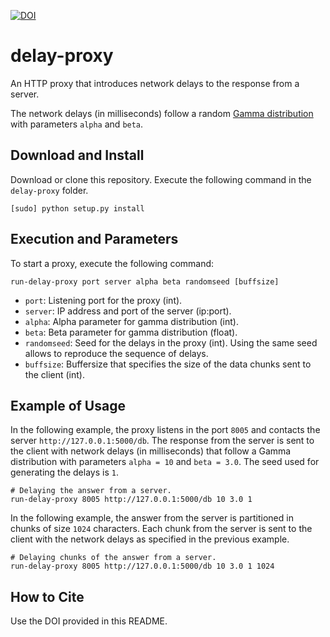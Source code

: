 [![DOI](https://zenodo.org/badge/144040707.svg)](https://zenodo.org/badge/latestdoi/144040707)

# delay-proxy

An HTTP proxy that introduces network delays to the response from a server.

The network delays (in milliseconds) follow a random [Gamma distribution](https://en.wikipedia.org/wiki/Gamma_distribution) with parameters `alpha` and `beta`. 

## Download and Install
Download or clone this repository. Execute the following command in the `delay-proxy` folder. 

```
[sudo] python setup.py install
```

## Execution and Parameters
To start a proxy, execute the following command: 
```
run-delay-proxy port server alpha beta randomseed [buffsize]
```

- `port`: Listening port for the proxy (int).
- `server`: IP address and port of the server (ip:port).
- `alpha`: Alpha parameter for gamma distribution (int).
- `beta`: Beta parameter for gamma distribution (float).
- `randomseed`: Seed for the delays in the proxy (int). Using the same seed allows to reproduce the sequence of delays. 
- `buffsize`:  Buffersize that specifies the size of the data chunks sent to the client (int).

## Example of Usage

In the following example, the proxy listens in the port `8005` and contacts the server `http://127.0.0.1:5000/db`. 
The response from the server is sent to the client with network delays (in milliseconds) that follow a Gamma distribution with parameters `alpha = 10` and `beta = 3.0`. The seed used for generating the delays is `1`. 

```
# Delaying the answer from a server. 
run-delay-proxy 8005 http://127.0.0.1:5000/db 10 3.0 1
```

In the following example, the answer from the server is partitioned in chunks of size `1024` characters. 
Each chunk from the server is sent to the client with the network delays as specified in the previous example. 
```
# Delaying chunks of the answer from a server. 
run-delay-proxy 8005 http://127.0.0.1:5000/db 10 3.0 1 1024 
```

## How to Cite
Use the DOI provided in this README.
